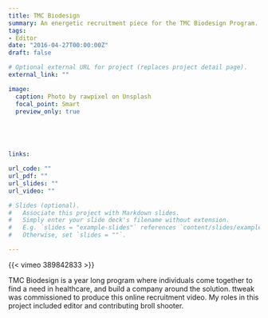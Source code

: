 ```yaml
---
title: TMC Biodesign
summary: An energetic recruitment piece for the TMC Biodesign Program.
tags:
- Editor
date: "2016-04-27T00:00:00Z"
draft: false

# Optional external URL for project (replaces project detail page).
external_link: ""

image:
  caption: Photo by rawpixel on Unsplash
  focal_point: Smart
  preview_only: true

 



links:

url_code: ""
url_pdf: ""
url_slides: ""
url_video: ""

# Slides (optional).
#   Associate this project with Markdown slides.
#   Simply enter your slide deck's filename without extension.
#   E.g. `slides = "example-slides"` references `content/slides/example-slides.md`.
#   Otherwise, set `slides = ""`.

---
```


{{< vimeo 389842833 >}}

TMC Biodesign is a year long program where individuals come together to find a need in healthcare, and build a company around the solution. ttweak was commissioned to produce this online recruitment video. My roles in this project included editor and contributing broll shooter.